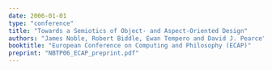 ```yaml
---
date: 2006-01-01
type: "conference"
title: "Towards a Semiotics of Object- and Aspect-Oriented Design"
authors: "James Noble, Robert Biddle, Ewan Tempero and David J. Pearce"
booktitle: "European Conference on Computing and Philosophy (ECAP)"
preprint: "NBTP06_ECAP_preprint.pdf"
---
```


